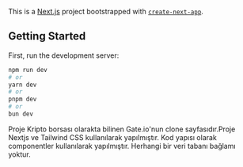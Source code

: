 This is a [Next.js](https://nextjs.org/) project bootstrapped with [`create-next-app`](https://github.com/vercel/next.js/tree/canary/packages/create-next-app).

## Getting Started

First, run the development server:

```bash
npm run dev
# or
yarn dev
# or
pnpm dev
# or
bun dev
```

Proje Kripto borsası olarakta bilinen Gate.io'nun clone sayfasıdır.Proje Nextjs ve Tailwind CSS kullanılarak yapılmıştır. Kod yapısı olarak componentler kullanılarak yapılmıştır. Herhangi bir veri tabanı bağlamı yoktur.
